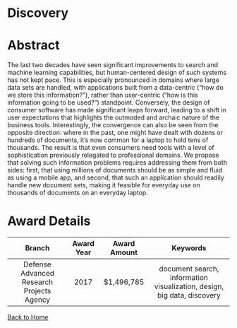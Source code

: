 
Discovery
=========

# Abstract


The last two decades have seen significant improvements to search and machine learning capabilities, but human-centered design of such systems has not kept pace. This is especially pronounced in domains where large data sets are handled, with applications built from a data-centric (“how do we store this information?”), rather than user-centric (“how is this information going to be used?”) standpoint. Conversely, the design of consumer software has made significant leaps forward, leading to a shift in user expectations that highlights the outmoded and archaic nature of the business tools. Interestingly, the convergence can also be seen from the opposite direction: where in the past, one might have dealt with dozens or hundreds of documents, it’s now common for a laptop to hold tens of thousands. The result is that even consumers need tools with a level of sophistication previously relegated to professional domains. We propose that solving such information problems requires addressing them from both sides: first, that using millions of documents should be as simple and fluid as using a mobile app, and second, that such an application should readily handle new document sets, making it feasible for everyday use on thousands of documents on an everyday laptop.  

# Award Details

|Branch|Award Year|Award Amount|Keywords|
| :---: | :---: | :---: | :---: |
|Defense Advanced Research Projects Agency|2017|$1,496,785|document search, information visualization, design, big data, discovery|
  
  


[Back to Home](https://github.com/chrischow/dod_sbir_awards/CC/#1211)